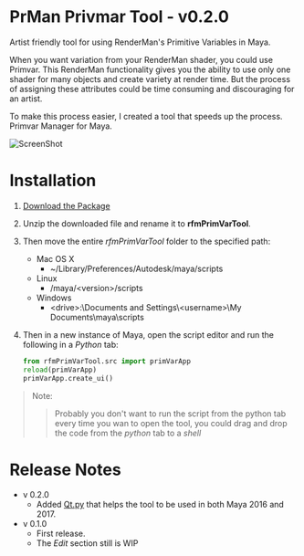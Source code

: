 # PrMan Privmar Tool - v0.2.0
Artist friendly tool for using RenderMan's Primitive Variables in Maya.


When you want variation from your RenderMan shader, you could use Primvar.
This RenderMan functionality gives you the ability to use only one shader for
many objects and create variety at render time. But the process of assigning
these attributes could be time consuming and discouraging for an artist.

To make this process easier, I created a tool that speeds up the process.
Primvar Manager for Maya.

![ScreenShot](http://alijafargholi.com/wp-content/uploads/2016/05/primVar_manager.png)

Installation
============

1. [Download the Package](https://github.com/alijafargholi/prman_camera_projection_setup/archive/master.zip)
2. Unzip the downloaded file and rename it to **rfmPrimVarTool**.
3. Then move the entire *rfmPrimVarTool*  folder to the specified path:
    * Mac OS X
        * ~/Library/Preferences/Autodesk/maya/scripts
    * Linux
        * /maya/\<version>/scripts
    * Windows
        * \<drive>:\Documents and Settings\\\<username>\\My Documents\\maya\\scripts

4. Then in a new instance of Maya, open the script editor and run the following
 in a *Python* tab:

    ```python
    from rfmPrimVarTool.src import primVarApp
    reload(primVarApp)
    primVarApp.create_ui()
    ```

> Note:
>> Probably you don't want to run the script from the python tab
every time you wan to open the tool, you could drag and drop the code from the *python* tab to a *shell*

Release Notes
=============
* v 0.2.0
    * Added [Qt.py](https://github.com/mottosso/Qt.py) that helps the tool to be used in both Maya 2016 and 2017.
* v 0.1.0
    * First release.
    * The *Edit* section still is WIP